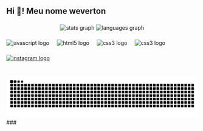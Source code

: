  
<link rel="stylesheet" type='text/css' href="https://cdn.jsdelivr.net/gh/devicons/devicon@latest/devicon.min.css" />
          
<h2 align="left">Hi 👋! Meu nome weverton </h2>

###

<div align="center">
  <img src="https://github-readme-stats.vercel.app/api?username=wevertonvianna&hide_title=false&hide_rank=false&show_icons=true&include_all_commits=true&count_private=true&disable_animations=false&theme=dracula&locale=en&hide_border=false" height="150" alt="stats graph"  />
  <img src="https://github-readme-stats.vercel.app/api/top-langs?username=wevertonvianna&locale=en&hide_title=false&layout=compact&card_width=320&langs_count=5&theme=dracula&hide_border=false" height="150" alt="languages graph"  />
</div>

###

<div align="left">
  <img src="https://cdn.jsdelivr.net/gh/devicons/devicon/icons/javascript/javascript-original.svg" height="30" alt="javascript logo"  />
  <img width="12" />
  <img src="https://cdn.jsdelivr.net/gh/devicons/devicon/icons/html5/html5-original.svg" height="30" alt="html5 logo"  />
  <img width="12" />
  <img src="https://cdn.jsdelivr.net/gh/devicons/devicon/icons/css3/css3-original.svg" height="30" alt="css3 logo"  />
  <img width="12" />
  <img src="https://cdn.jsdelivr.net/gh/devicons/devicon@latest/icons/threedsmax/threedsmax-original.svg" 
           height="30" alt="css3 logo"  />
  <i class="devicon-threedsmax-plain "></i>

</div>

###

<div align="left">
  <a href="https://www.instagram.com/wevertonferreiramax/" target="_blank">
    <img src="https://img.shields.io/static/v1?message=Instagram&logo=instagram&label=&color=E4405F&logoColor=white&labelColor=&style=for-the-badge" height="35" alt="instagram logo"  />
  </a>
</div>

###

<br clear="both">
<img src="https://raw.githubusercontent.com/wevertonvianna/wevertonvianna/output/snake.svg" alt="Snake animation" />
###
